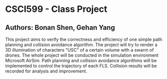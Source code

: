# CSCI599 - Class Project
## Authors: Bonan Shen, Gehan Yang

This project aims to verify the correctness and efficiency of one simple path planning and collision avoidance algorithm. The project will try to render a 3D illumination of characters "USC" of a certain volume with a swarm of drones. The whole project will be conducted in the simulation environment Microsoft AirSim. Path planning and collision avoidance algorithms will be implemented to control the trajectory of each FLS. Collision results will be recorded for analysis and improvement.
